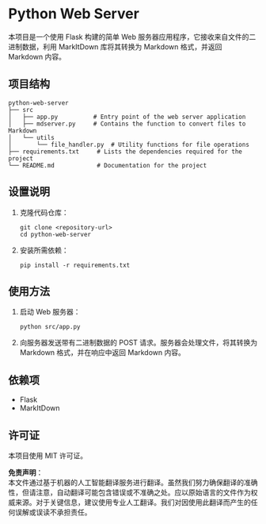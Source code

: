 # Python Web Server

本项目是一个使用 Flask 构建的简单 Web 服务器应用程序，它接收来自文件的二进制数据，利用 MarkItDown 库将其转换为 Markdown 格式，并返回 Markdown 内容。

## 项目结构

```
python-web-server
├── src
│   ├── app.py          # Entry point of the web server application
│   ├── mdserver.py     # Contains the function to convert files to Markdown
│   └── utils
│       └── file_handler.py  # Utility functions for file operations
├── requirements.txt     # Lists the dependencies required for the project
└── README.md            # Documentation for the project
```

## 设置说明

1. 克隆代码仓库：
   ```
   git clone <repository-url>
   cd python-web-server
   ```

2. 安装所需依赖：
   ```
   pip install -r requirements.txt
   ```

## 使用方法

1. 启动 Web 服务器：
   ```
   python src/app.py
   ```

2. 向服务器发送带有二进制数据的 POST 请求。服务器会处理文件，将其转换为 Markdown 格式，并在响应中返回 Markdown 内容。

## 依赖项

- Flask
- MarkItDown

## 许可证

本项目使用 MIT 许可证。

**免责声明**：  
本文件通过基于机器的人工智能翻译服务进行翻译。虽然我们努力确保翻译的准确性，但请注意，自动翻译可能包含错误或不准确之处。应以原始语言的文件作为权威来源。对于关键信息，建议使用专业人工翻译。我们对因使用此翻译而产生的任何误解或误读不承担责任。